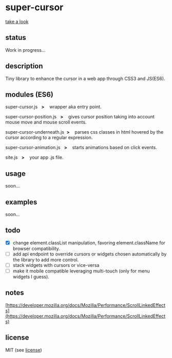 # super-cursor
[take a look](https://pmcamacho.github.io/super-cursor/)

## status
Work in progress...

## description
Tiny library to enhance the cursor in a web app through CSS3 and JS(ES6).

## modules (ES6)

super-cursor.js &nbsp;&nbsp;**>** &nbsp;&nbsp; wrapper aka entry point.

super-cursor-position.js &nbsp;&nbsp;**>** &nbsp;&nbsp; gives cursor position taking into account mouse move and mouse scroll events.

super-cursor-underneath.js&nbsp;&nbsp;**>** &nbsp;&nbsp; parses css classes in html hovered by the cursor according to a regular expression.

super-cursor-animation.js &nbsp;&nbsp;**>** &nbsp;&nbsp; starts animations based on click events.

site.js &nbsp;&nbsp;**>** &nbsp;&nbsp; your app .js file.

## usage
soon...

## examples
soon...

## todo

- [x] change element.classList manipulation, favoring element.className for browser compatibility.
- [ ] add api endpoint to override cursors or widgets chosen automatically by the library to add more control.
- [ ] stack widgets with cursors or vice-versa
- [ ] make it mobile compatible leveraging multi-touch (only for menu widgets I guess).

## notes
[https://developer.mozilla.org/docs/Mozilla/Performance/ScrollLinkedEffects](https://developer.mozilla.org/docs/Mozilla/Performance/ScrollLinkedEffects)

## license
MIT (see [license](LICENSE))
